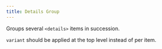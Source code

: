 ```yaml
---
title: Details Group
---
```


Groups several `<details>` items in succession.

`variant` should be applied at the top level instead of per item.

